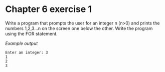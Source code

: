 # Chapter 6 exercise 1

Write a program that prompts the user for an integer n (n>0) and prints the numbers 1,2,3...n on the screen one below the other. Write the program using the FOR statement.

_Example output_

```
Enter an integer: 3
1
2
3
```
